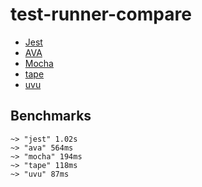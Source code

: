 # test-runner-compare

- [Jest](https://github.com/facebook/jest)
- [AVA](https://github.com/avajs/ava)
- [Mocha](https://github.com/mochajs/mocha)
- [tape](https://github.com/substack/tape)
- [uvu](https://github.com/lukeed/uvu)

## Benchmarks
```
~> "jest" 1.02s
~> "ava" 564ms
~> "mocha" 194ms
~> "tape" 118ms
~> "uvu" 87ms
```